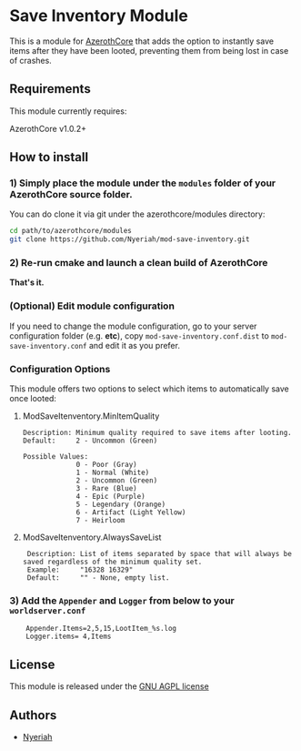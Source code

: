 # Save Inventory Module

This is a module for [AzerothCore](http://www.azerothcore.org) that adds the option to instantly save items after they have been looted, preventing them from being lost in case of crashes. 

## Requirements

This module currently requires:

AzerothCore v1.0.2+

## How to install

### 1) Simply place the module under the `modules` folder of your AzerothCore source folder.

You can do clone it via git under the azerothcore/modules directory:

```sh
cd path/to/azerothcore/modules
git clone https://github.com/Nyeriah/mod-save-inventory.git
```


### 2) Re-run cmake and launch a clean build of AzerothCore

**That's it.**

### (Optional) Edit module configuration

If you need to change the module configuration, go to your server configuration folder (e.g. **etc**), copy `mod-save-inventory.conf.dist` to `mod-save-inventory.conf` and edit it as you prefer.

### Configuration Options

This module offers two options to select which items to automatically save once looted:

1) ModSaveItenventory.MinItemQuality

       Description: Minimum quality required to save items after looting.
       Default:     2 - Uncommon (Green)
       
       Possible Values:
                    0 - Poor (Gray)
                    1 - Normal (White)
                    2 - Uncommon (Green)
                    3 - Rare (Blue)
                    4 - Epic (Purple)
                    5 - Legendary (Orange)
                    6 - Artifact (Light Yellow)
                    7 - Heirloom

2) ModSaveItenventory.AlwaysSaveList

        Description: List of items separated by space that will always be saved regardless of the minimum quality set.
        Example:     "16328 16329"
        Default:     "" - None, empty list.

### 3) Add the `Appender` and `Logger` from below to your `worldserver.conf`

        Appender.Items=2,5,15,LootItem_%s.log
        Logger.items= 4,Items

## License

This module is released under the [GNU AGPL license](https://github.com/azerothcore/mod-transmog/blob/master/LICENSE)

## Authors

- [Nyeriah](https://github.com/Nyeriah)





